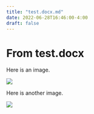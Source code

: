 ```yaml
---
title: "test.docx.md"
date: 2022-06-28T16:46:00-4:00
draft: false
---
```


# From test.docx

Here is an image.

![](/images/test.docx/media/image1.jpeg)


Here is another image.

![](/images/test.docx/media/image2.jpeg)

